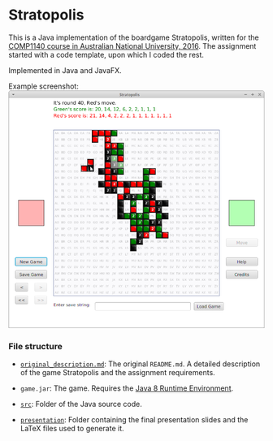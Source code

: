 # Stratopolis

This is a Java implementation of the boardgame Stratopolis, written for the [COMP1140 course in Australian National University, 2016](https://web.archive.org/web/20180514193201/https://programsandcourses.anu.edu.au/2016/course/COMP1140). The assignment started with a code template, upon which I coded the rest.

Implemented in Java and JavaFX.

Example screenshot: ![gui_screenshot](presentation\images\gui_screenshot.png)



### File structure

* [`original_description.md`](original_description.md): The original `README.md`. A detailed description of the game Stratopolis and the assignment requirements.
*  `game.jar`: The game. Requires the [Java 8 Runtime Environment](https://java.com/en/download/).

* [`src`](src): Folder of the Java source code.
* [`presentation`](presentation): Folder containing the final presentation slides and the LaTeX files used to generate it.

